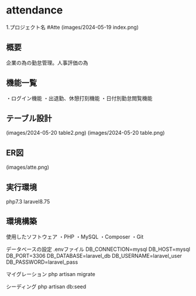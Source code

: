 # attendance
1.プロジェクト名
#Atte
(images/2024-05-19 index.png)

## 概要
企業の為の勤怠管理。人事評価の為

## 機能一覧
・ログイン機能
・出退勤、休憩打刻機能
・日付別勤怠閲覧機能

## テーブル設計
(images/2024-05-20 table2.png)
(images/2024-05-20 table.png)

## ER図
(images/atte.png)

## 実行環境
php7.3
laravel8.75

## 環境構築
使用したソフトウェア
・PHP
・MySQL
・Composer
・Git

データベースの設定
.envファイル
DB_CONNECTION=mysql
DB_HOST=mysql
DB_PORT=3306
DB_DATABASE=laravel_db
DB_USERNAME=laravel_user
DB_PASSWORD=laravel_pass

マイグレーション
php artisan migrate

シーディング
php artisan db:seed

